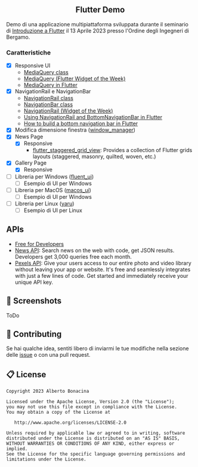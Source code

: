 <div align="center">
  <h2>Flutter Demo</h2>
</div>

Demo di una applicazione multipiattaforma sviluppata durante il seminario di [Introduzione a Flutter](https://www.isiformazione.it/ita/_V2.0_risultatiricerca.asp?apriModalEvento=true&apriModEvIdEdizione=1096&apriModEvCodOrdine=ING-BG&apriModEvTimeCheck=-1000) il 13 Aprile 2023 presso l'Ordine degli Ingegneri di Bergamo.

### Caratteristiche

* [X] Responsive UI
  * [MediaQuery class](https://api.flutter.dev/flutter/widgets/MediaQuery-class.html)
  * [MediaQuery (Flutter Widget of the Week)](https://www.youtube.com/watch?v=A3WrA4zAaPw)
  * [MediaQuery in Flutter](https://medium.com/flutter-community/mediaquery-in-flutter-4317d3fe3612)
* [X] NavigationRail e NavigationBar
  * [NavigationRail class](https://api.flutter.dev/flutter/material/NavigationRail-class.html)
  * [NavigationBar class](https://api.flutter.dev/flutter/material/NavigationBar-class.html)
  * [NavigationRail (Widget of the Week)](https://www.youtube.com/watch?v=y9xchtVTtqQ)
  * [Using NavigationRail and BottomNavigationBar in Flutter](https://www.kindacode.com/article/using-navigationrail-and-bottomnavigationbar-in-flutter/)
  * [How to build a bottom navigation bar in Flutter](https://blog.logrocket.com/how-to-build-a-bottom-navigation-bar-in-flutter/)
* [X] Modifica dimensione finestra ([window_manager](https://pub.dev/packages/window_manager))
* [X] News Page
  * [X] Responsive
    * [flutter_staggered_grid_view](https://pub.dev/packages/flutter_staggered_grid_view): Provides a collection of Flutter grids layouts (staggered, masonry, quilted, woven, etc.)
* [X] Gallery Page 
  * [X] Responsive
* [ ] Libreria per Windows ([fluent_ui](https://pub.dev/packages/fluent_ui))
  * [ ] Esempio di UI per Windows
* [ ] Libreria per MacOS ([macos_ui](https://pub.dev/packages/macos_ui))
  * [ ] Esempio di UI per Windows  
* [ ] Libreria per Linux ([yaru](https://pub.dev/packages/yaru))
  * [ ] Esempio di UI per Linux  

## APIs

* [Free for Developers](https://free-for.dev/#/)
* [News API](https://newsapi.org/): Search news on the web with code, get JSON results. Developers get 3,000 queries free each month.
* [Pexels API](https://www.pexels.com/api/): Give your users access to our entire photo and video library without leaving your app or website. It's free and seamlessly integrates with just a few lines of code. Get started and immediately receive your unique API key.

## 📱 Screenshots

ToDo

## 💎 Contributing

Se hai qualche idea, sentiti libero di inviarmi le tue modifiche nella sezione delle [issue](https://github.com/polilluminato/multipiattaforma-flutter-oib-2023/issues) o con una pull request.

## 📋 License

```
Copyright 2023 Alberto Bonacina

Licensed under the Apache License, Version 2.0 (the "License");
you may not use this file except in compliance with the License.
You may obtain a copy of the License at

   http://www.apache.org/licenses/LICENSE-2.0

Unless required by applicable law or agreed to in writing, software
distributed under the License is distributed on an "AS IS" BASIS,
WITHOUT WARRANTIES OR CONDITIONS OF ANY KIND, either express or implied.
See the License for the specific language governing permissions and
limitations under the License.
```
